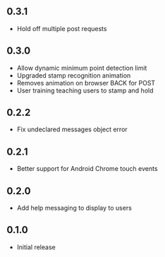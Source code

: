 ## 0.3.1
* Hold off multiple post requests

## 0.3.0
* Allow dynamic minimum point detection limit
* Upgraded stamp recognition animation
* Removes animation on browser BACK for POST
* User training teaching users to stamp and hold

## 0.2.2
* Fix undeclared messages object error

## 0.2.1
* Better support for Android Chrome touch events

## 0.2.0
* Add help messaging to display to users

## 0.1.0
* Initial release
